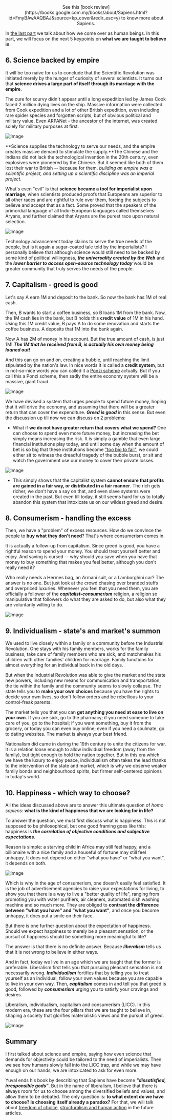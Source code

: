 <center> See this [book review](https://books.google.com.my/books/about/Sapiens.html?id=FmyBAwAAQBAJ&source=kp_cover&redir_esc=y) to know more about Sapiens. </center>

In [the last part](sapiens-1.html) we talk about how we come over as human beings. In this part, we will focus on the next 5 keypoints on **what we are taught to believe in**.

## **6. Science backed by empire**

It will be too naive for us to conclude that the Scientific Revolution was initiated merely by the hunger of curiosity of several scientists. It turns out that **science drives a large part of itself through its marriage with the empire**.

The cure for scurvy didn't appear until a long expedition led by James Cook faced 2 million dying lives on the ship. Massive information were collected from Cook expedition and a lot of other British expedition, even including rare spider species and forgotten scripts, but of obvious political and military value. Even ARPANet - the ancestor of the internet, was created solely for military purposes at first.

![Image](../images/science-empire.jpg)

**Science supplies the technology to serve our needs, and the empire creates massive demand to stimulate the supply.**The Chinese and the Indians did not lack the technological invention in the 20th century, even explosives were pioneered by the Chinese. But it seemed like both of them lost their war to British -- because for them, *building an empire was a scientific project, and setting up a scientific discipline was an imperial project*.

What's even "evil" is that **science became a tool for imperialist upon marriage**, when scientists produced proofs that Europeans are superior to all other races and are rightful to rule over them, forcing the subjects to believe and accept that as a fact. Some proved that the speakers of the primordial language of all Indo-European languages called themselves Aryans, and further claimed that Aryans are the purest race upon natural selection. 

![Image](../images/science-dark.jpg)

Technology advancement today claims to serve the true needs of the people, but is it again a sugar-coated tale told by the imperialists? I personally believe that although science would still need to be backed by some kind of political willingness, ***the universality created by the Web*** and the ***lower barrier to access open-source technology today*** would be greater community that truly serves the needs of the people.

## **7. Capitalism - greed is good**

Let's say A earn 1M and deposit to the bank. So now the bank has 1M of real cash.

Then, B wants to start a coffee business, so B loans 1M from the bank. Now, the 1M cash lies in the bank, but B holds this **credit value** of 1M in his hand. Using this 1M credit value, B pays A to do some renovation and starts the coffee business. A deposits that 1M into the bank again.

Now A has 2M of money in his account. But the true amount of cash, is just 1M! ***The 1M that he received from B, is actually his own money being loaned out!***


And this can go on and on, creating a bubble, until reaching the limit stipulated by the nation's law. In nice words it is called a **credit system**, but in not-so-nice words you can called it a [Ponzi scheme](https://www.investopedia.com/terms/p/ponzischeme.asp) actually. But if you call this a Ponzi scheme, then sadly the entire economy system will be a massive, giant fraud.

![Image](../images/trust.jpg)

We have devised a system that urges people to spend future money, hoping that it will drive the economy, and assuming that there will be a greater return that can cover the expenditure. ***Greed is good*** in this sense. But even the discussion up till now we can discuss on 2 problems:

- What if **we do not have greater return that covers what we spend?** One can choose to spend even more future money, but increasing the bet simply means increasing the risk. It is simply a gamble that even large financial institutions play today, and until some day when the amount of bet is so big that these institutions become ["too big to fail"](https://en.wikipedia.org/wiki/Too_big_to_fail), we could either sit to witness the dreadful tragedy of the bubble burst, or sit and watch the government use our money to cover their private losses.

![Image](../images/too-big-to-fail.jpg)

- This simply shows that the capitalist system **cannot ensure that profits are gained in a fair way, or distributed in a fair manner**. The rich gets richer, we don't have a say on that, and even slave systems were created in the past. But even till today, it still seems hard for us to totally abandon this system that intoxicate us on our wildest greed and desire.

## **8. Consumerism - handling the excess**

Then, we have a "problem" of excess resources. How do we convince the people to **buy what they don't need**? That's where consumerism comes in.

It is actually a follow-up from capitalism. Since greed is good, you have a rightful reason to spend your money. You should treat yourself better and enjoy. And saving is cursed -- why should you save when you have that money to buy something that makes you feel better, although you don't really need it?

Who really needs a Hermes bag, an Armani suit, or a Lamborghini car? The answer is no one. But just look at the crowd chasing over branded stuffs and overpriced luxuries. Whenever you feel that you need them, you are officially a follower of the ***capitalist-consumerism*** religion, a religion so manipulative that followers do what they are asked to do, but also what they are voluntarily willing to do.

![Image](../images/consumerism.gif)

## **9. Individualism - state's and market's summon**

We used to live closely within a family or a community before the Industrial Revolution. One stays with his family members, works for the family business, take care of family members who are sick, and matchmakes his children with other families' children for marriage. Family functions for almost everything for an individual back in the old days.

But when the Industrial Revolution was able to give the market and the state new powers, including new means for communication and transportation, the tie within the family and the community seems to slowly collapse. The state tells you to **make your own choices** because you have the rights to decide your own lives, so don't follow orders and be rebellious to your control-freak parents. 

The market tells you that you can **get anything you need at ease to live on your own**. If you are sick, go to the pharmacy; if you need someone to take care of you, go to the hospital; if you want something, buy it from the grocery, or today you can even buy online; even if you need a soulmate, go to dating websites. The market is always your best friend.

Nationalism did came in during the 19th century to unite the citizens for war. It is a relation loose enough to allow individual freedom (away from the family), but tight enough to hold the nation together. But in this era which we have the luxury to enjoy peace, individualism often takes the lead thanks to the intervention of the state and market, which is why we observe weaker family bonds and neighbourhood spirits, but firmer self-centered opinions in today's world.

## **10. Happiness - which way to choose?**

All the ideas discussed above are to answer this ultimate question of *homo sapiens*: **what is the kind of happiness that we are looking for in life?**

To answer the question, we must first discuss what is happiness. This is not supposed to be philosophical, but one good framing goes like this: happiness is ***the correlation of objective conditions and subjective expectations***.

Reason is simple: a starving child in Africa may still feel happy, and a billionaire with a nice family and a houseful of fortune may still feel unhappy. It does not depend on either "what you have" or "what you want", it depends on both.

![Image](../images/happiness.jpg)

Which is why in the age of consumerism, one doesn't easily feel satisfied. It is the job of advertisement agencies to raise your expectations for living, to show you that there is a way to live a "better quality of life", ranging from promoting you with water purifiers, air cleaners, automated dish washing machine and so much more. They are obliged to **contrast the difference between "what you have" and "what you want"**, and once you become unhappy, it does put a smile on their face.

But there is one further question about the expectation of happiness. Should we expect happiness to merely be a pleasant sensation, or the pursuit of happiness should be something more meaningful to life?

The answer is that there is no definite answer. Because ***liberalism*** tells us that it is not wrong to believe in either ways.

And in fact, today we live in an age which we are taught that the former is preferable. Liberalism first tells you that pursuing pleasant sensation is not necessarily wrong. ***Individualism*** fortifies that by telling you to treat yourself as an individual, follow your own values because you are capable to live in your own way. Then, ***capitalism*** comes in and tell you that greed is good, followed by ***consumerism*** urging you to satisfy your cravings and desires.

Liberalism, individualism, capitalism and consumerism (LICC). In this modern era, these are the four pillars that we are taught to believe in, shaping a society that glorifies materialistic views and the pursuit of greed.

![Image](../images/licc.jpg)

## **Summary**

I first talked about science and empire, saying how even science that demands for objectivity could be tailored to the need of imperialists. Then we see how humans slowly fall into the LICC trap, and while we may have enough on our hands, we are intoxicated to ask for even more.

Yuval ends his book by describing that Sapiens have become ***"dissatisfied, irresponsible gods"***. But in the name of liberalism, I believe that there is always room for us to choose among the diversified beliefs and values, and allow them to be debated. The only question is: **to what extent do we have to choose? Is choosing itself already a paradox?** For that, we will talk about [freedom of choice](), [structuralism and human action]() in the future articles.
